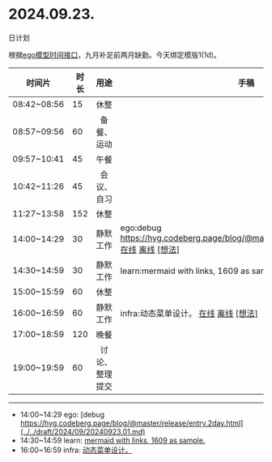 # 2024.09.23.
日计划

根据[ego模型时间接口](https://gitee.com/hyg/blog/blob/master/timeflow.md)，九月补足前两月缺勤。今天绑定模版1(1d)。

| 时间片 | 时长 | 用途 | 手稿 |
| --- | --- | :---: | --- |
| 08:42~08:56 | 15 | 休整 |  |
| 08:57~09:56 | 60 | 备餐、运动 |  |
| 09:57~10:41 | 45 | 午餐 |  |
| 10:42~11:26 | 45 | 会议、自习 |  |
| 11:27~13:58 | 152 | 休整 |  |
| 14:00~14:29 | 30 | 静默工作 | ego:debug https://hyg.codeberg.page/blog/@master/release/entry.2day.html [在线](http://simp.ly/p/8t3vlk) [离线](../../draft/2024/09/20240923140000.md) <a href="mailto:huangyg@mars22.com?subject=关于2024.09.23.[ego:debug https://hyg.codeberg.page/blog/@master/release/entry.2day.html]任务&body=日期: 20240923%0D%0A序号: 5%0D%0A手稿:../../draft/2024/09/20240923140000.md%0D%0A---请勿修改邮件主题及以上内容 从下一行开始写您的想法---%0D%0A">[想法]</a> |
| 14:30~14:59 | 30 | 静默工作 | learn:mermaid with links, 1609 as sample. [在线](http://simp.ly/p/5k9gJy) [离线](../../draft/2024/09/20240923143000.md) <a href="mailto:huangyg@mars22.com?subject=关于2024.09.23.[learn:mermaid with links, 1609 as sample.]任务&body=日期: 20240923%0D%0A序号: 6%0D%0A手稿:../../draft/2024/09/20240923143000.md%0D%0A---请勿修改邮件主题及以上内容 从下一行开始写您的想法---%0D%0A">[想法]</a> |
| 15:00~15:59 | 60 | 休整 |  |
| 16:00~16:59 | 60 | 静默工作 | infra:动态菜单设计。 [在线](http://simp.ly/p/4QDThK) [离线](../../draft/2024/09/20240923160000.md) <a href="mailto:huangyg@mars22.com?subject=关于2024.09.23.[infra:动态菜单设计。]任务&body=日期: 20240923%0D%0A序号: 8%0D%0A手稿:../../draft/2024/09/20240923160000.md%0D%0A---请勿修改邮件主题及以上内容 从下一行开始写您的想法---%0D%0A">[想法]</a> |
| 17:00~18:59 | 120 | 晚餐 |  |
| 19:00~19:59 | 60 | 讨论、整理提交 |  |

---

- 14:00~14:29	ego: [debug https://hyg.codeberg.page/blog/@master/release/entry.2day.html](../../draft/2024/09/20240923.01.md)
- 14:30~14:59	learn: [mermaid with links, 1609 as sample.](../../draft/2024/09/20240923.02.md)
- 16:00~16:59	infra: [动态菜单设计。](../../draft/2024/09/20240923.03.md)
